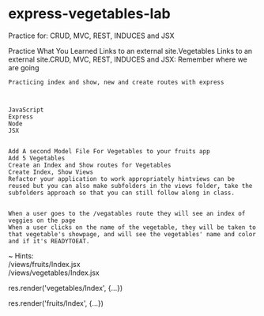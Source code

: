 # express-vegetables-lab
Practice for: CRUD, MVC, REST, INDUCES and JSX

Practice What You Learned
Links to an external site.Vegetables
Links to an external site.CRUD, MVC, REST, INDUCES and JSX: Remember where we are going


    Practicing index and show, new and create routes with express



    JavaScript
    Express
    Node
    JSX


    Add A second Model File For Vegetables to your fruits app
    Add 5 Vegetables
    Create an Index and Show routes for Vegetables
    Create Index, Show Views
    Refactor your application to work appropriately hintviews can be reused but you can also make subfolders in the views folder, take the subfolders approach so that you can still follow along in class.


    When a user goes to the /vegatables route they will see an index of veggies on the page
    When a user clicks on the name of the vegetable, they will be taken to that vegetable's showpage, and will see the vegetables' name and color and if it's READYTOEAT.

~ Hints:
<br />
/views/fruits/Index.jsx 
<br />
/views/vegetables/Index.jsx

res.render('vegetables/Index', {...})

res.render('fruits/Index', {...})

